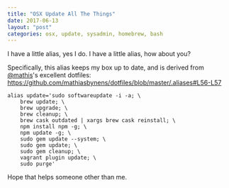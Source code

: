 ```yaml
---
title: "OSX Update All The Things"
date: 2017-06-13
layout: "post"
categories: osx, update, sysadmin, homebrew, bash
---
```


I have a little alias, yes I do. I have a little alias, how about you?

Specifically, this alias keeps my box up to date, and is derived from [@mathis](https://twitter.com/mathias)'s excellent dotfiles:
https://github.com/mathiasbynens/dotfiles/blob/master/.aliases#L56-L57

```
alias update='sudo softwareupdate -i -a; \
    brew update; \
    brew upgrade; \
    brew cleanup; \
    brew cask outdated | xargs brew cask reinstall; \
    npm install npm -g; \
    npm update -g; \
    sudo gem update --system; \
    sudo gem update; \
    sudo gem cleanup; \
    vagrant plugin update; \
    sudo purge'
```

Hope that helps someone other than me.